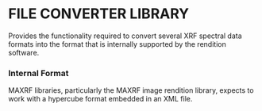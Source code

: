 ﻿# FILE CONVERTER LIBRARY

Provides the functionality required to convert several XRF spectral data formats into the format that is internally supported by the rendition software.



### Internal Format

MAXRF libraries, particularly the MAXRF image rendition library, expects to work with a hypercube format embedded in an XML file.


